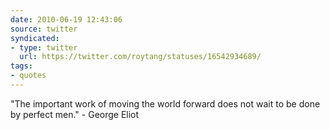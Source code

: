 ```yaml
---
date: 2010-06-19 12:43:06
source: twitter
syndicated:
- type: twitter
  url: https://twitter.com/roytang/statuses/16542934689/
tags:
- quotes
---
```


"The important work of moving the world forward does not wait to be done by perfect men." - George Eliot